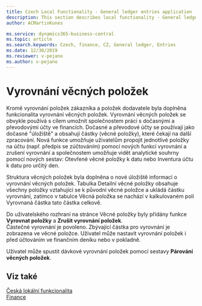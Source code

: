 ```yaml
---
title: Czech Local Functionality - General ledger entries application | Microsoft Docs
description: This section describes local functionality - General ledger entries application
author: ACMartinKunes

ms.service: dynamics365-business-central
ms.topic: article
ms.search.keywords: Czech, finance, CZ, General ledger, Entries
ms.date: 12/30/2019
ms.reviewer: v-pejano
ms.author: v-pejano
---
```


# Vyrovnání věcných položek

Kromě vyrovnání položek zákazníka a položek dodavatele byla doplněna funkcionalita vyrovnání věcných položek. Vyrovnání věcných položek se obvykle používá s cílem umožnit společnostem práci s dočasnými a převodovými účty ve financích. Dočasné a převodové účty se používají jako dočasné "úložiště" a obsahují částky (věcné položky), které čekají na další zpracování. Nová funkce umožňuje uživatelům propojit jednotlivé položky na účtu (např. předpis se zúčtováním) pomocí nových funkcí vyrovnání a zrušení vyrovnání a společnostem umožňuje vidět analytické souhrny pomocí nových sestav: Otevřené věcné položky k datu nebo Inventura účtu k datu pro určitý den.

Struktura věcných položek byla doplněna o nové úložiště informací o vyrovnání věcných položek. Tabulka Detailní věcné položky obsahuje všechny položky vztahující se k původní věcné položce a ukládá částku vyrovnání, zatímco v tabulce Věcná položka se nachází v kalkulovaném poli Vyrovnaná částka tato částka celkově.  

Do uživatelského rozhraní na stránce Věcné položky byly přidány funkce **Vyrovnat položky** a **Zrušit vyrovnání položek**.  
Částečné vyrovnání je povoleno. Zbývající částka pro vyrovnání je zobrazena ve věcné položce. Uživatel může nastavit vyrovnání položek i před účtováním ve finančním deníku nebo v pokladně.  

Uživatel může spustit dávkové vyrovnání položek pomocí sestavy **Párování věcných položek**.

## Viz také  

[Česká lokální funkcionalita](czech-local-functionality.md)  
[Finance](finance.md)

